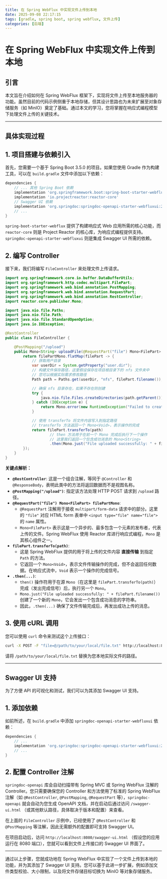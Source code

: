 ```yaml
---
title: 在 Spring WebFlux 中实现文件上传到本地
date: 2025-09-08 22:17:15
tags: [gradle, spring boot, spring webflux, 文件上传]
categories: [后端]
---
```


# 在 Spring WebFlux 中实现文件上传到本地

## 引言

本文旨在介绍如何在 Spring WebFlux 框架下，实现将文件上传至本地服务器的功能。虽然目前的代码示例侧重于本地存储，但其设计思路也为未来扩展至对象存储服务（如 MinIO）奠定了基础。通过本文的学习，您将掌握在响应式编程模型下处理文件上传的关键技术。

-----

## 具体实现过程

## 1\. 项目搭建与依赖引入

首先，您需要一个基于 Spring Boot 3.5.0 的项目。如果您使用 Gradle 作为构建工具，可以在 `build.gradle` 文件中添加以下依赖：

```gradle
dependencies {
    // ... 其他 Spring Boot 依赖
    implementation 'org.springframework.boot:spring-boot-starter-webflux'
    implementation 'io.projectreactor:reactor-core'
    // Swagger UI 依赖
    implementation 'org.springdoc:springdoc-openapi-starter-webfluxui:2.5.0' // 请检查最新版本
    // ...
}
```

`spring-boot-starter-webflux` 提供了构建响应式 Web 应用所需的核心功能，而 `reactor-core` 则是 Project Reactor 的核心库，为响应式编程提供支持。`springdoc-openapi-starter-webfluxui` 则是集成 Swagger UI 所需的依赖。

## 2\. 编写 Controller

接下来，我们将编写 `FileController` 来处理文件上传请求。

```java
import org.springframework.core.io.buffer.DataBufferUtils;
import org.springframework.http.codec.multipart.FilePart;
import org.springframework.web.bind.annotation.PostMapping;
import org.springframework.web.bind.annotation.RequestPart;
import org.springframework.web.bind.annotation.RestController;
import reactor.core.publisher.Mono;

import java.nio.file.Paths;
import java.nio.file.Path;
import java.nio.file.StandardOpenOption;
import java.io.IOException;

@RestController
public class FileController {

    @PostMapping("/upload")
    public Mono<String> uploadFile(@RequestPart("file") Mono<FilePart> filePartMono) {
        return filePartMono.flatMap(filePart -> {
            // 获取用户目录
            var userDir = System.getProperty("user.dir");
            // 构建文件保存路径，这里假设保存在项目根目录下的 nfs 文件夹中
            // 您可以根据实际需求修改路径
            Path path = Paths.get(userDir, "nfs", filePart.filename());

            // 确保 nfs 目录存在，如果不存在则创建
            try {
                java.nio.file.Files.createDirectories(path.getParent());
            } catch (IOException e) {
                return Mono.error(new RuntimeException("Failed to create upload directory", e));
            }

            // 使用 transferTo 将文件内容写入到指定路径
            // transferTo 方法返回一个 Mono<Void>，表示操作的完成
            return filePart.transferTo(path)
                    // then 方法用于在前一个 Mono 完成后执行下一个操作
                    // 这里我们返回一个包含成功消息的 Mono<String>
                    .then(Mono.just("File uploaded successfully: " + filePart.filename()));
        });
    }
}
```

**关键点解析：**

  * **`@RestController`**: 这是一个组合注解，等同于 `@Controller` 和 `@ResponseBody`，表明此类中的方法将返回数据而不是视图名称。
  * **`@PostMapping("/upload")`**: 指定该方法处理 HTTP POST 请求到 `/upload` 路径。
  * **`@RequestPart("file") Mono<FilePart> filePartMono`**:
      * `@RequestPart` 注解用于接收 `multipart/form-data` 请求中的部分。这里的 `"file"` 对应 HTML form 表单中 `<input type="file" name="file">` 的 `name` 属性。
      * `Mono<FilePart>` 表示这是一个异步的、最多包含一个元素的发布者，代表上传的文件。Spring WebFlux 使用 Reactor 库进行响应式编程，`Mono` 是其核心组件之一。
  * **`filePart.transferTo(path)`**:
      * 这是 Spring WebFlux 提供的用于将上传的文件内容 **直接传输** 到指定 `Path` 的方法。
      * 它返回一个 `Mono<Void>`，表示文件传输操作的完成，但不会返回任何数据。在响应式流中，`Void` 表示一个操作的完成信号。
  * **`.then(...)`**:
      * `then()` 操作符用于在源 `Mono`（在这里是 `filePart.transferTo(path)`）完成（发出完成信号）后，执行另一个 `Mono`。
      * `Mono.just("File uploaded successfully: " + filePart.filename())` 创建了一个新的 `Mono`，它会发出一个包含成功消息的字符串。
      * 因此，`.then(...)` 确保了文件传输完成后，再发出成功上传的消息。

## 3\. 使用 cURL 调用

您可以使用 `curl` 命令来测试这个上传接口：

```bash
curl -X POST -F "file=@/path/to/your/local/file.txt" http://localhost:8080/upload
```

请将 `/path/to/your/local/file.txt` 替换为您本地实际文件的路径。

-----

## Swagger UI 支持

为了方便 API 的可视化和测试，我们可以为其添加 Swagger UI 支持。

## 1\. 添加依赖

如前所述，在 `build.gradle` 中添加 `springdoc-openapi-starter-webfluxui` 依赖：

```gradle
dependencies {
    // ...
    implementation 'org.springdoc:springdoc-openapi-starter-webfluxui:2.5.0' // 请检查最新版本
    // ...
}
```

## 2\. 配置 Controller 注解

`springdoc-openapi` 库会自动扫描带有 Spring MVC 或 Spring WebFlux 注解的 Controller。您只需要确保您的 Controller 和方法使用了标准的 Spring WebFlux 注解（如 `@RestController`, `@PostMapping`, `@RequestPart` 等），`springdoc-openapi` 就会自动为您生成 OpenAPI 文档，并在启动后通过访问 `/swagger-ui.html` （或其他默认路径，具体取决于版本和配置）来查看。

在上面的 `FileController` 示例中，已经使用了 `@RestController` 和 `@PostMapping` 等注解，因此无需额外的配置即可支持 Swagger UI。

在项目启动后，访问 `http://localhost:8080/swagger-ui.html` （假设您的应用运行在 8080 端口），您就可以看到文件上传接口的 Swagger UI 界面了。

-----

通过以上步骤，您就成功地在 Spring WebFlux 中实现了一个文件上传到本地的功能，并为其添加了 Swagger UI 支持。您可以基于此进一步扩展，例如添加文件类型校验、大小限制，以及将文件存储目标切换为 MinIO 等对象存储服务。